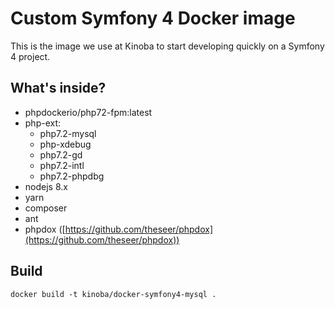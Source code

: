 # Custom Symfony 4 Docker image

This is the image we use at Kinoba to start developing quickly on a Symfony 4 project.

## What's inside?

- phpdockerio/php72-fpm:latest
- php-ext:
    - php7.2-mysql
    - php-xdebug
    - php7.2-gd
    - php7.2-intl
    - php7.2-phpdbg
- nodejs 8.x
- yarn
- composer
- ant
- phpdox ([https://github.com/theseer/phpdox](https://github.com/theseer/phpdox))

## Build

`docker build -t kinoba/docker-symfony4-mysql .`
